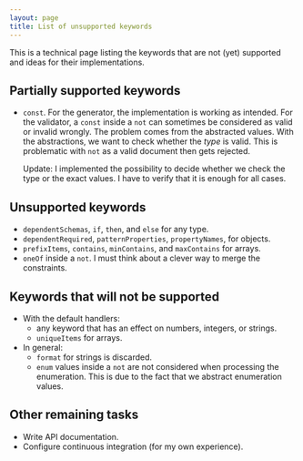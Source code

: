 ```yaml
---
layout: page
title: List of unsupported keywords
---
```


This is a technical page listing the keywords that are not (yet) supported and ideas for their implementations.

## Partially supported keywords
  * `const`.
    For the generator, the implementation is working as intended.
    For the validator, a `const` inside a `not` can sometimes be considered as valid or invalid wrongly.
    The problem comes from the abstracted values.
    With the abstractions, we want to check whether the *type* is valid.
    This is problematic with `not` as a valid document then gets rejected.

    Update: I implemented the possibility to decide whether we check the type or the exact values. I have to verify that it is enough for all cases.

## Unsupported keywords
  * `dependentSchemas`, `if`, `then`, and `else` for any type.
  * `dependentRequired`, `patternProperties`, `propertyNames`, for objects.
  * `prefixItems`, `contains`, `minContains`, and `maxContains` for arrays.
  * `oneOf` inside a `not`. I must think about a clever way to merge the constraints.

## Keywords that will not be supported
  * With the default handlers:
    * any keyword that has an effect on numbers, integers, or strings.
    * `uniqueItems` for arrays.
  * In general:
    * `format` for strings is discarded.
    * `enum` values inside a `not` are not considered when processing the enumeration. This is due to the fact that we abstract enumeration values.

## Other remaining tasks
  * Write API documentation.
  * Configure continuous integration (for my own experience).